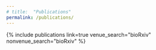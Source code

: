 ```yaml
---
# title:  "Publications"
permalink: /publications/
---
```

<!-- <header><h1>Online Preprints</h1></header> -->
{% include publications link=true venue_search="bioRxiv" nonvenue_search="bioRxiv" %}

<!-- <header><h1>Complete Publication List</h1></header>

{% include publications link=true nonvenue_search="bioRxiv" %} -->